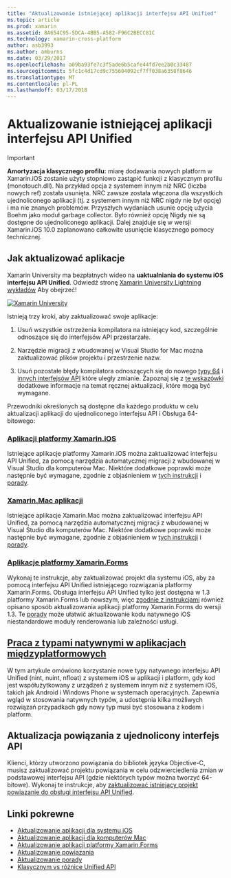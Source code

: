 ```yaml
---
title: "Aktualizowanie istniejącej aplikacji interfejsu API Unified"
ms.topic: article
ms.prod: xamarin
ms.assetid: 8A654C95-5DCA-4BB5-A582-F96C2BECC81C
ms.technology: xamarin-cross-platform
author: asb3993
ms.author: amburns
ms.date: 03/29/2017
ms.openlocfilehash: a09ba93fe7c3f5ade6b5cafe44fd7ee2b0c33487
ms.sourcegitcommit: 5fc1c4d17cd9c755604092cf7ff038a6358f8646
ms.translationtype: MT
ms.contentlocale: pl-PL
ms.lasthandoff: 03/17/2018
---
```

# <a name="updating-existing-apps-to-the-unified-api"></a>Aktualizowanie istniejącej aplikacji interfejsu API Unified

> [!IMPORTANT]
> **Amortyzacja klasycznego profilu:** miarę dodawania nowych platform w Xamarin.iOS zostanie użyty stopniowo zastąpić funkcji z klasycznym profilu (monotouch.dll). Na przykład opcja z systemem innym niż NRC (liczba nowych ref) została usunięta. NRC zawsze została włączona dla wszystkich ujednoliconego aplikacji (tj. z systemem innym niż NRC nigdy nie był opcję) i ma nie znanych problemów. Przyszłych wydaniach usunie opcję użycia Boehm jako moduł garbage collector. Było również opcję Nigdy nie są dostępne do ujednoliconego aplikacji. Dalej znajduje się w wersji Xamarin.iOS 10.0 zaplanowano całkowite usunięcie klasycznego pomocy technicznej.




## <a name="how-to-update-your-apps"></a>Jak aktualizować aplikacje

Xamarin University ma bezpłatnych wideo na **uaktualniania do systemu iOS interfejsu API Unified**. Odwiedź stronę [Xamarin University Lightning wykładów](http://university.xamarin.com/lightninglectures) Aby obejrzeć!

[ ![](updating-apps-images/xamu-video-sml.png "Xamarin University")](http://university.xamarin.com/lightninglectures)

Istnieją trzy kroki, aby zaktualizować swoje aplikacje:

1. Usuń wszystkie ostrzeżenia kompilatora na istniejący kod, szczególnie odnoszące się do interfejsów API przestarzałe.

2. Narzędzie migracji z wbudowanej w Visual Studio for Mac można zaktualizować plików projektu i przestrzenie nazw.

3. Usuń pozostałe błędy kompilatora odnoszących się do nowego [typy 64](~/cross-platform/macios/nativetypes.md) i [innych interfejsów API](~/cross-platform/macios/unified/index.md#deprecated-typos) które uległy zmianie. Zapoznaj się z [te wskazówki](~/cross-platform/macios/unified/updating-tips.md) dodatkowe informacje na temat ręcznej aktualizacji, które mogą być wymagane.

Przewodniki określonych są dostępne dla każdego produktu w celu aktualizacji aplikacji do ujednoliconego interfejsu API i Obsługa 64-bitowego:

### <a name="xamarinios-appscross-platformmaciosunifiedupdating-ios-appsmd"></a>[Aplikacji platformy Xamarin.iOS](~/cross-platform/macios/unified/updating-ios-apps.md)

Istniejące aplikacje platformy Xamarin.iOS można zaktualizować interfejsu API Unified, za pomocą narzędzia automatycznej migracji z wbudowanej w Visual Studio dla komputerów Mac. Niektóre dodatkowe poprawki może następnie być wymagane, zgodnie z objaśnieniem w [tych instrukcji](~/cross-platform/macios/unified/updating-ios-apps.md) i [porady](~/cross-platform/macios/unified/updating-tips.md).

###  <a name="xamarinmac-appscross-platformmaciosunifiedupdating-mac-appsmd"></a>[Xamarin.Mac aplikacji](~/cross-platform/macios/unified/updating-mac-apps.md)

Istniejące aplikacje Xamarin.Mac można zaktualizować interfejsu API Unified, za pomocą narzędzia automatycznej migracji z wbudowanej w Visual Studio dla komputerów Mac. Niektóre dodatkowe poprawki może następnie być wymagane, zgodnie z objaśnieniem w [tych instrukcji](~/cross-platform/macios/unified/updating-mac-apps.md) i [porady](~/cross-platform/macios/unified/updating-tips.md).

###  <a name="xamarinforms-appscross-platformmaciosunifiedupdating-xamarin-forms-appsmd"></a>[Aplikacje platformy Xamarin.Forms](~/cross-platform/macios/unified/updating-xamarin-forms-apps.md)

Wykonaj te instrukcje, aby zaktualizować projekt dla systemu iOS, aby za pomocą interfejsu API Unified istniejącego rozwiązania platformy Xamarin.Forms. Obsługa interfejsu API Unified tylko jest dostępna w 1.3 platformy Xamarin.Forms lub nowszym, więc [zgodnie z instrukcjami](~/cross-platform/macios/unified/updating-xamarin-forms-apps.md) również opisano sposób aktualizowania aplikacji platformy Xamarin.Forms do wersji 1.3. Te [porady](~/cross-platform/macios/unified/updating-tips.md) może ułatwić aktualizowanie kodu natywnego iOS niestandardowe moduły renderowania lub zależności usługi.

## <a name="working-with-native-types-in-cross-platform-appscross-platformmaciosnativetypesmd"></a>[Praca z typami natywnymi w aplikacjach międzyplatformowych](~/cross-platform/macios/nativetypes.md)

W tym artykule omówiono korzystanie nowe typy natywnego interfejsu API Unified (nint, nuint, nfloat) z systemem iOS w aplikacji i platform, gdy kod jest współużytkowany z urządzeń z systemem innym niż z systemem iOS, takich jak Android i Windows Phone w systemach operacyjnych. Zapewnia wgląd w stosowania natywnych typów, a udostępnia kilka możliwych rozwiązań przypadkach gdy nowy typ musi być stosowana z kodem i platform.

## <a name="update-bindings-to-the-unified-api"></a>Aktualizacja powiązania z ujednolicony interfejs API

Klienci, którzy utworzono powiązania do bibliotek języka Objective-C, musisz zaktualizować projektu powiązania w celu odzwierciedlenia zmian w podstawowej interfejsu API (gdzie niektórych typów można tworzyć 64-bitowe).
Wykonaj te instrukcje, aby [zaktualizować istniejący projekt powiązanie do obsługi interfejsu API Unified](~/cross-platform/macios/unified/update-binding.md).




## <a name="related-links"></a>Linki pokrewne

- [Aktualizowanie aplikacji dla systemu iOS](~/cross-platform/macios/unified/updating-ios-apps.md)
- [Aktualizowanie aplikacji dla komputerów Mac](~/cross-platform/macios/unified/updating-mac-apps.md)
- [Aktualizowanie aplikacji platformy Xamarin.Forms](~/cross-platform/macios/unified/updating-xamarin-forms-apps.md)
- [Aktualizowanie powiązania](~/cross-platform/macios/unified/update-binding.md)
- [Aktualizowanie porady](~/cross-platform/macios/unified/updating-tips.md)
- [Klasycznym vs różnice Unified API](https://developer.xamarin.com/releases/ios/api_changes/classic-vs-unified-8.6.0/)
